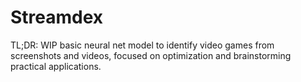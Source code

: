 # Streamdex
TL;DR: WIP basic neural net model to identify video games from screenshots and videos, focused on optimization and brainstorming practical applications.
